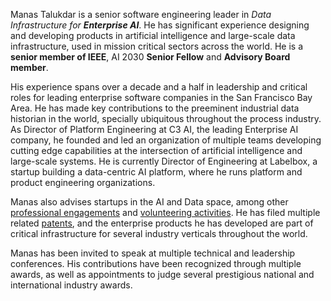 Manas Talukdar is a senior software engineering leader in _Data Infrastructure for **Enterprise AI**_. He has significant experience designing and developing products in artificial intelligence and large-scale data infrastructure, used in mission critical sectors across the world. He is a **senior member of IEEE**, AI 2030 **Senior Fellow** and **Advisory Board member**.

His experience spans over a decade and a half in leadership and critical roles for leading enterprise software companies in the San Francisco Bay Area. He has made key contributions to the preeminent industrial data historian in the world, specially ubiquitous throughout the process industry. As Director of Platform Engineering at C3 AI, the leading Enterprise AI company, he founded and led an organization of multiple teams developing cutting edge capabilities at the intersection of artificial intelligence and large-scale systems. He is currently Director of Engineering at Labelbox, a startup building a data-centric AI platform, where he runs platform and product engineering organizations.

Manas also advises startups in the AI and Data space, among other [professional engagements](/about/professional/engagements/) and [volunteering activities](/about/volunteering/). He has filed multiple related [patents](/about/patents/), and the enterprise products he has developed are part of critical infrastructure for several industry verticals throughout the world.

Manas has been invited to speak at multiple technical and leadership conferences. His contributions have been recognized through multiple awards, as well as appointments to judge several prestigious national and international industry awards.
